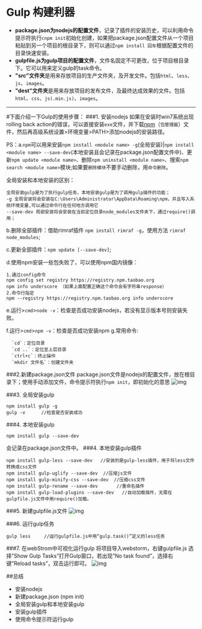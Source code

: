 # Gulp 构建利器
 - **package.json为nodejs的配置文件**，记录了插件的安装历史，可以利用命令提示符执行`cnpm init`初始化创建，如果把package.json配置文件从一个项目粘贴到另一个项目的根目录下，则可以通过`npm install 回车`根据配置文件的目录快速安装。
 - **gulpfile.js为gulp项目的配置文件**，文件名固定不可更改，位于项目根目录下。它可以用来定义gulp的task命令。
 - **"src"文件夹**是用来存放项目的生产文件夹，及开发文件。包括`html`、`less`、`js`、`images`。
 - **"dest"文件夹**是用来存放项目的发布文件，及最终达成效果的文件。包括`html`、`css`、`js(.min.js)`、`images`。

*******
#下面介绍一下Gulp的使用步骤：
###1. 安装nodejs
如果在安装时win7系统出现rolling back action的错误，可以直接安装`exe`文件，并下载[npm](http://nodejs.org/dist/npm/)（`包管理器`）文件，然后再高级系统设置>环境变量>PATH>添加nodejs的安装路径。

PS：a.`npm`可以用来安装`npm install <module name> -g`(全局安装)|`npm install <module name> --save-dev`(本地安装且会记录在package.json配置文件中)、更新`npm update <module name>`、删除`npm uninstall <module name>`、搜索`npm search <module name>`模块;如果要`删除模块`不要手动删除，用`命令删除`。

全局安装和本地安装的区别：

    全局安装gulp是为了执行gulp任务，本地安装gulp是为了调用gulp插件的功能；
    -g 全局安装将会安装在C:\Users\Administrator\AppData\Roaming\npm，并且写入系统环境变量,可以通过命令行在任何地方调用它
    --save-dev 局部安装将会安装在当前定位目录node_modules文件夹下，通过require()调用；
b.删除全部插件：借助rimraf插件 `npm install rimraf -g`，使用方法 `rimraf node_modules`;

c.更新全部插件：`npm update [--save-dev]`;

d.使用npm安装一些包失败了，可以使用npm国内镜像：

    1.通过config命令
    npm config set registry https://registry.npm.taobao.org 
    npm info underscore （如果上面配置正确这个命令会有字符串response）
    2.命令行指定
    npm --registry https://registry.npm.taobao.org info underscore 

e.运行>`cmd`>`node -v`：检查是否成功安装nodejs，若没有显示版本号则安装失败。

f.运行>`cmd`>`npm -v`：检查是否成功安装npm
g.常用命令:

      `cd`：定位目录
      `cd ..`：定位至上层目录
      `ctrl+c`：终止操作
      `mkdir 文件名`：创建文件夹

###2.新建package.json文件 
package.json文件是nodejs的配置文件，放在根目录下；使用手动添加文件，命令提示符执行`npm init`，即初始化的意思
![img](http://i1.buimg.com/567571/edc88d43b728465d.png)

###3. 全局安装gulp 

    npm install gulp -g
    gulp -v      //检查是否安装成功
###4. 本地安装gulp

    npm install gulp --save-dev
会记录在package.json文件中。
###4. 本地安装gulp插件

    npm install gulp-less --save-dev   //安装的是gulp-less插件，用于将less文件转换成css文件
    npm install gulp-uglify --save-dev  //压缩js文件
    npm install gulp-minify-css --save-dev  //压缩css文件
    npm install gulp-rename --save-dev       //重命名插件
    npm install gulp-load-plugins --save-dev   //自动加载插件，无需在gulpfile.js文件中用require()加载。

###5. 新建gulpfile.js文件
![img](http://i1.buimg.com/567571/b51ea5444cc54449.png)

###6. 运行gulp任务

    gulp less     //运行gulpfile.js中用“gulp.task()”定义的less任务
###7. 在webStrom中可视化运行gulp
将项目导入webstorm，右键gulpfile.js 选择”Show Gulp Tasks”打开Gulp窗口，若出现”No task found”，选择右键”Reload tasks”，双击运行即可。
![img](http://i1.buimg.com/567571/3d4261b3e724e56c.png)

##总结
- 安装nodejs 
- 新建package.json (npm init)
- 全局安装gulp和本地安装gulp
- 安装gulp插件
- 使用命令提示符运行gulp


 

